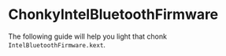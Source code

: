 # ChonkyIntelBluetoothFirmware

The following guide will help you light that chonk `IntelBluetoothFirmware.kext`.

